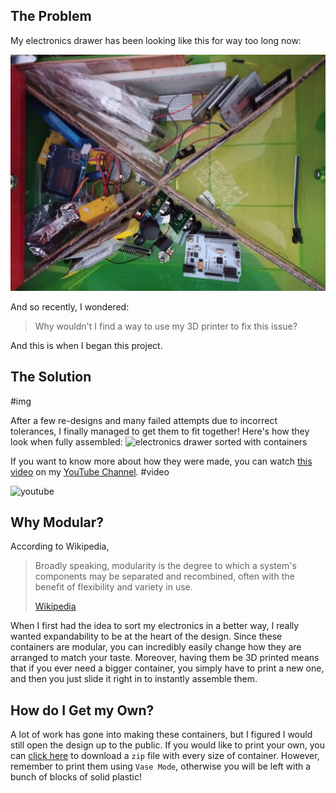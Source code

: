 ## The Problem

My electronics drawer has been looking like this for way too long now:

![messy electronics drawer](IMG_20200304_075310_0.jpg)

And so recently, I wondered:

> Why wouldn't I find a way to use my 3D printer to fix this issue?

And this is when I began this project.

## The Solution

#img

After a few re-designs and many failed attempts due to incorrect tolerances, I finally managed to get them to fit together! Here's how they look when fully assembled:
![electronics drawer sorted with containers](FJIMG_20200420_145646.jpg)

If you want to know more about how they were made, you can watch [this video](https://www.youtube.com/watch?v=k7jLqC3cGUY) on my [YouTube Channel](https://www.youtube.com/channel/UCGj6pfxZ0XYJU29XNwXPPxg/featured).
#video

![youtube](https://www.youtube.com/embed/k7jLqC3cGUY)

## Why Modular?

According to Wikipedia,

> Broadly speaking, modularity is the degree to which a system's components may be separated and recombined, often with the benefit of flexibility and variety in use.
>
> [Wikipedia](https://en.wikipedia.org/wiki/Modularity)

When I first had the idea to sort my electronics in a better way, I really wanted expandability to be at the heart of the design. Since these containers are modular, you can incredibly easily change how they are arranged to match your taste. Moreover, having them be 3D printed means that if you ever need a bigger container, you simply have to print a new one, and then you just slide it right in to instantly assemble them.

## How do I Get my Own?

A lot of work has gone into making these containers, but I figured I would still open the design up to the public. If you would like to print your own, you can [click here](./Modular%20Drawers%20STLs.zip) to download a `zip` file with every size of container. However, remember to print them using `Vase Mode`, otherwise you will be left with a bunch of blocks of solid plastic!

